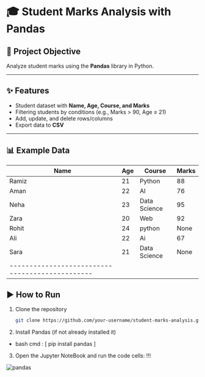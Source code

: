 # 🎓 Student Marks Analysis with Pandas

## 📌 Project Objective
Analyze student marks using the **Pandas** library in Python.

---

## ✨ Features
- Student dataset with **Name, Age, Course, and Marks**
- Filtering students by conditions (e.g., Marks > 90, Age ≥ 21)
- Add, update, and delete rows/columns
- Export data to **CSV**

---

## 📊 Example Data

| Name  | Age | Course        | Marks |
|-------|-----|---------------|-------|
| Ramiz |  21 | Python        |   88  |
| Aman  |  22 | AI            |   76  |
| Neha  |  23 | Data Science  |   95  |
| Zara  |  20 | Web           |   92  |
| Rohit |  24 | python        | None  |
| Ali   |  22 | Ai            | 67    |
| Sara  |  21 | Data Science  | None  | 
-----------------------------------------------|

## ▶️ How to Run
1. Clone the repository  
   ```bash
   git clone https://github.com/your-username/student-marks-analysis.git
2. Install Pandas (if not  already installed it)
* bash cmd :
[ pip install pandas ]

3. Open the Jupyter NoteBook  and run  the  code cells:   !!!









![pandas](https://github.com/user-attachments/assets/126edf65-e382-4bd1-9ea3-1f5c43560f62)













